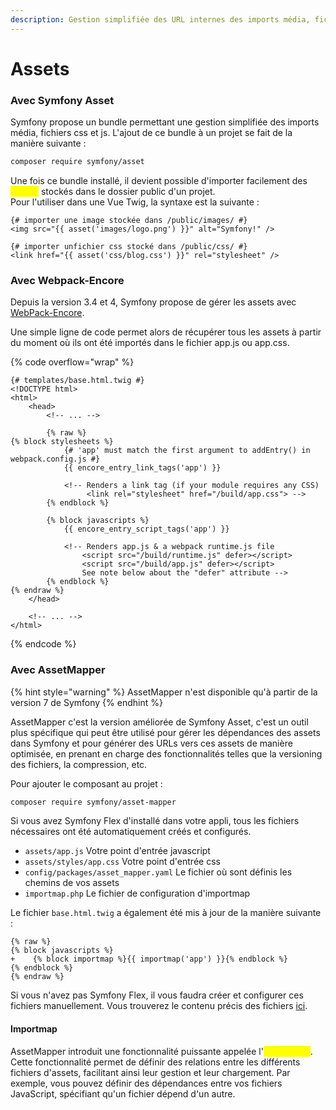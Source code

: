 ```yaml
---
description: Gestion simplifiée des URL internes des imports média, fichiers css et js
---
```


# Assets

### Avec Symfony Asset

Symfony propose un bundle permettant une gestion simplifiée des imports média, fichiers css et js. L'ajout de ce bundle à un projet se fait de la manière suivante :&#x20;

```sh
composer require symfony/asset
```

Une fois ce bundle installé, il devient possible d'importer facilement des <mark style="color:yellow;">**assets**</mark> stockés dans le dossier public d'un projet. \
Pour l'utiliser dans une Vue Twig, la syntaxe est la suivante :&#x20;

```twig
{# importer une image stockée dans /public/images/ #}
<img src="{{ asset('images/logo.png') }}" alt="Symfony!" />

{# importer unfichier css stocké dans /public/css/ #}
<link href="{{ asset('css/blog.css') }}" rel="stylesheet" />
```

### Avec Webpack-Encore

Depuis la version 3.4 et 4, Symfony propose de gérer les assets avec [WebPack-Encore](../../bundles/webpack-encore.md).&#x20;

Une simple ligne de code permet alors de récupérer tous les assets à partir du moment où ils ont été importés dans le fichier app.js ou app.css.

{% code overflow="wrap" %}
```twig
{# templates/base.html.twig #}
<!DOCTYPE html>
<html>
    <head>
        <!-- ... -->

        {% raw %}
{% block stylesheets %}
            {# 'app' must match the first argument to addEntry() in webpack.config.js #}
            {{ encore_entry_link_tags('app') }}

            <!-- Renders a link tag (if your module requires any CSS)
                 <link rel="stylesheet" href="/build/app.css"> -->
        {% endblock %}

        {% block javascripts %}
            {{ encore_entry_script_tags('app') }}

            <!-- Renders app.js & a webpack runtime.js file
                <script src="/build/runtime.js" defer></script>
                <script src="/build/app.js" defer></script>
                See note below about the "defer" attribute -->
        {% endblock %}
{% endraw %}
    </head>

    <!-- ... -->
</html>
```
{% endcode %}

### Avec AssetMapper

{% hint style="warning" %}
AssetMapper n'est disponible qu'à partir de la version 7 de Symfony
{% endhint %}

AssetMapper c'est la version améliorée de Symfony Asset, c'est un outil plus spécifique qui peut être utilisé pour gérer les dépendances des assets dans Symfony et pour générer des URLs vers ces assets de manière optimisée, en prenant en charge des fonctionnalités telles que la versioning des fichiers, la compression, etc.

Pour ajouter le composant au projet :&#x20;

```bash
composer require symfony/asset-mapper
```

Si vous avez Symfony Flex d'installé dans votre appli, tous les fichiers nécessaires ont été automatiquement créés et configurés.

* `assets/app.js` Votre point d'entrée javascript
* `assets/styles/app.css` Votre point d'entrée css
* `config/packages/asset_mapper.yaml` Le fichier où sont définis les chemins de vos assets
* `importmap.php` Le fichier de configuration d'importmap

Le fichier `base.html.twig` a également été mis à jour de la manière suivante :&#x20;

```
{% raw %}
{% block javascripts %}
+    {% block importmap %}{{ importmap('app') }}{% endblock %}
{% endblock %}
{% endraw %}
```

Si vous n'avez pas Symfony Flex, il vous faudra créer et configurer ces fichiers manuellement. Vous trouverez le contenu précis des fichiers [ici](https://github.com/symfony/recipes/tree/main/symfony/asset-mapper).

#### Importmap

AssetMapper introduit une fonctionnalité puissante appelée l'<mark style="color:yellow;">**importmap**</mark>. Cette fonctionnalité permet de définir des relations entre les différents fichiers d'assets, facilitant ainsi leur gestion et leur chargement. Par exemple, vous pouvez définir des dépendances entre vos fichiers JavaScript, spécifiant qu'un fichier dépend d'un autre.

